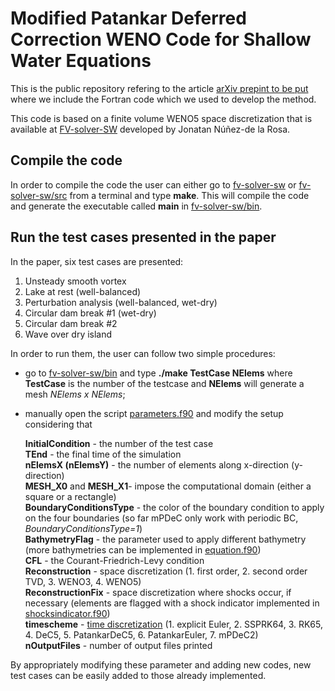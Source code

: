 # Modified Patankar Deferred Correction WENO Code for Shallow Water Equations

This is the public repository refering to the article [arXiv prepint to be put](https://arxiv.org) where we include the Fortran code which we used to develop the method.

This code is based on a finite volume WENO5 space discretization that is available at [FV-solver-SW](https://github.com/jbnunezd/fv-solver-sw.git) developed by Jonatan Núñez-de la Rosa.

## Compile the code

In order to compile the code the user can either go to [fv-solver-sw](fv-solver-sw) or [fv-solver-sw/src](fv-solver-sw/src)
from a terminal and type **make**. This will compile the code and generate the executable called **main** in [fv-solver-sw/bin](fv-solver-sw/bin).

## Run the test cases presented in the paper 

In the paper, six test cases are presented:
1. Unsteady smooth vortex
1. Lake at rest (well-balanced)
1. Perturbation analysis (well-balanced, wet-dry)
1. Circular dam break #1 (wet-dry)
1. Circular dam break #2
1. Wave over dry island

In order to run them, the user can follow two simple procedures:

* go to [fv-solver-sw/bin](tree/main/fv-solver-sw/bin) and type 
**./make TestCase NElems** 
where **TestCase** is the number of the testcase and **NElems** will generate a mesh *NElems x NElems*;

* manually open the script [parameters.f90](fv-solver-sw/src/bin/parameters.f90) and modify the setup considering that  

   **InitialCondition**       - the number of the test case     
   **TEnd**                   - the final time of the simulation   
   **nElemsX (nElemsY)**      - the number of elements along x-direction (y-direction)    
   **MESH_X0** and **MESH_X1**- impose the computational domain (either a square or a rectangle)   
   **BoundaryConditionsType** - the color of the boundary condition to apply on the four boundaries (so far mPDeC only work with periodic BC, *BoundaryConditionsType=1*)   
   **BathymetryFlag**         - the parameter used to apply different bathymetry (more bathymetries can be implemented in [equation.f90](fv-solver-sw/src/bin/equation.f90))   
   **CFL**                    - the Courant-Friedrich-Levy condition  
   **Reconstruction**         - space discretization (1. first order, 2. second order TVD, 3. WENO3, 4. WENO5)    
   **ReconstructionFix**      - space discretization where shocks occur, if necessary (elements are flagged with a shock indicator implemented in [shocksindicator.f90](fv-solver-sw/src/shocksindicator.f90))     
   **timescheme**             - [time discretization](fv-solver-sw/src/timediscretization.f90) (1. explicit Euler, 2. SSPRK64, 3. RK65, 4. DeC5, 5. PatankarDeC5, 6. PatankarEuler, 7. mPDeC2)   
   **nOutputFiles**           - number of output files printed    

By appropriately modifying these parameter and adding new codes, new test cases can be easily added to those already implemented.
